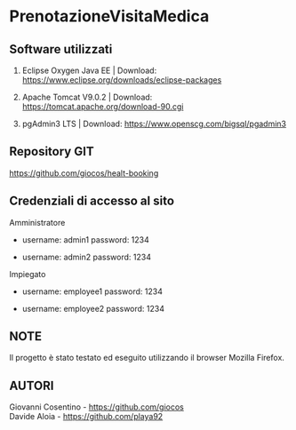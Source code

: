 # PrenotazioneVisitaMedica

Software utilizzati
-------------------
1. Eclipse Oxygen Java EE | Download: https://www.eclipse.org/downloads/eclipse-packages

2. Apache Tomcat V9.0.2 | Download: https://tomcat.apache.org/download-90.cgi

3. pgAdmin3 LTS | Download: https://www.openscg.com/bigsql/pgadmin3

Repository GIT
--------------
https://github.com/giocos/healt-booking


Credenziali di accesso al sito
------------------------------
Amministratore

* username: admin1 password: 1234

* username: admin2 password: 1234

Impiegato

* username: employee1 password: 1234

* username: employee2 password: 1234 

NOTE 
----
Il progetto è stato testato ed eseguito utilizzando il browser Mozilla Firefox.

AUTORI
------
Giovanni Cosentino - https://github.com/giocos  
Davide Aloia - https://github.com/playa92
